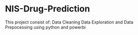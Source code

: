 # NIS-Drug-Prediction
This project consist of: 
Data Cleaning
Data Exploration and
Data Prepocessing 
using python and powerbi
